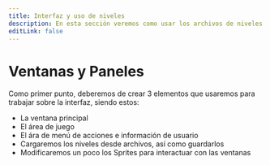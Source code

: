 ```yaml
---
title: Interfaz y uso de niveles
description: En esta sección veremos como usar los archivos de niveles y definiremos de forma inicial la interfaz de usuario.
editLink: false
---
```


# Ventanas y Paneles

Como primer punto, deberemos de crear 3 elementos que usaremos para trabajar sobre la interfaz, siendo estos:

- La ventana principal
- El área de juego
- El ára de menú de acciones e información de usuario
- Cargaremos los niveles desde archivos, así como guardarlos
- Modificaremos un poco los Sprites para interactuar con las ventanas

